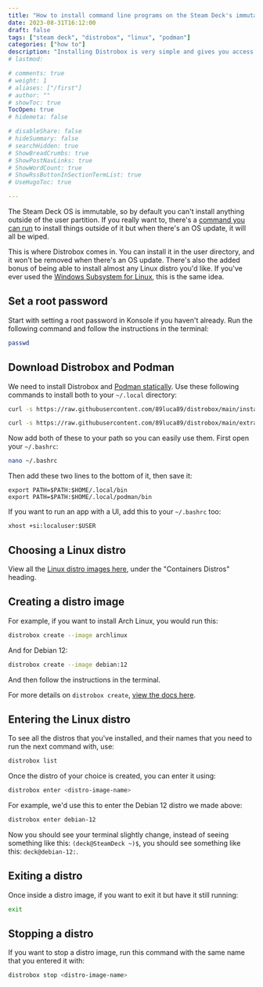 ```yaml
---
title: "How to install command line programs on the Steam Deck's immutable OS"
date: 2023-08-31T16:12:00
draft: false
tags: ["steam deck", "distrobox", "linux", "podman"]
categories: ["how to"]
description: "Installing Distrobox is very simple and gives you access to many Linux distros right in your terminal, and all the apps you can normally install on them."
# lastmod: 

# comments: true
# weight: 1
# aliases: ["/first"]
# author: ""
# showToc: true
TocOpen: true
# hidemeta: false

# disableShare: false
# hideSummary: false
# searchHidden: true
# ShowBreadCrumbs: true
# ShowPostNavLinks: true
# ShowWordCount: true
# ShowRssButtonInSectionTermList: true
# UseHugoToc: true

---
```


The Steam Deck OS is immutable, so by default you can't install anything outside of the user partition. If you really want to, there's a [command you can run](https://help.steampowered.com/en/faqs/view/671A-4453-E8D2-323C) to install things outside of it but when there's an OS update, it will all be wiped.

This is where Distrobox comes in. You can install it in the user directory, and it won't be removed when there's an OS update. There's also the added bonus of being able to install almost any Linux distro you'd like. If you've ever used the [Windows Subsystem for Linux](https://learn.microsoft.com/en-us/windows/wsl/about), this is the same idea.

## Set a root password

Start with setting a root password in Konsole if you haven't already. Run the following command and follow the instructions in the terminal:

```bash
passwd
```

## Download Distrobox and Podman

We need to install Distrobox and [Podman statically](https://github.com/89luca89/distrobox/blob/main/docs/compatibility.md#install-podman-in-a-static-manner). Use these following commands to install both to your `~/.local` directory:

```bash
curl -s https://raw.githubusercontent.com/89luca89/distrobox/main/install | sh -s -- --prefix ~/.local
```

```bash
curl -s https://raw.githubusercontent.com/89luca89/distrobox/main/extras/install-podman | sh -s -- --prefix ~/.local
```

Now add both of these to your path so you can easily use them. First open your `~/.bashrc`:

```bash
nano ~/.bashrc
```

Then add these two lines to the bottom of it, then save it:

```
export PATH=$PATH:$HOME/.local/bin
export PATH=$PATH:$HOME/.local/podman/bin
```

If you want to run an app with a UI, add this to your `~/.bashrc` too:

```
xhost +si:localuser:$USER
```

## Choosing a Linux distro

View all the [Linux distro images here](https://github.com/89luca89/distrobox/blob/main/docs/compatibility.md#containers-distros), under the "Containers Distros" heading.

## Creating a distro image

For example, if you want to install Arch Linux, you would run this:

```bash
distrobox create --image archlinux
```

And for Debian 12:

```bash
distrobox create --image debian:12
```

And then follow the instructions in the terminal.

For more details on `distrobox create`, [view the docs here](https://github.com/89luca89/distrobox/blob/main/docs/usage/distrobox-create.md).

## Entering the Linux distro

To see all the distros that you've installed, and their names that you need to run the next command with, use:

```bash
distrobox list
```

Once the distro of your choice is created, you can enter it using:

```bash
distrobox enter <distro-image-name>
```

For example, we'd use this to enter the Debian 12 distro we made above:

```bash
distrobox enter debian-12
```

Now you should see your terminal slightly change, instead of seeing something like this:
`(deck@SteamDeck ~)$`, you should see something like this: `deck@debian-12:`.

## Exiting a distro

Once inside a distro image, if you want to exit it but have it still running:

```bash
exit
```

## Stopping a distro

If you want to stop a distro image, run this command with the same name that you entered it with:

```bash
distrobox stop <distro-image-name>
```
